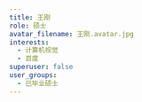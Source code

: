 ```yaml
---
title: 王刚
role: 硕士
avatar_filename: 王刚.avatar.jpg
interests:
  - 计算机视觉
  - 百度
superuser: false
user_groups:
  - 已毕业硕士
---
```

